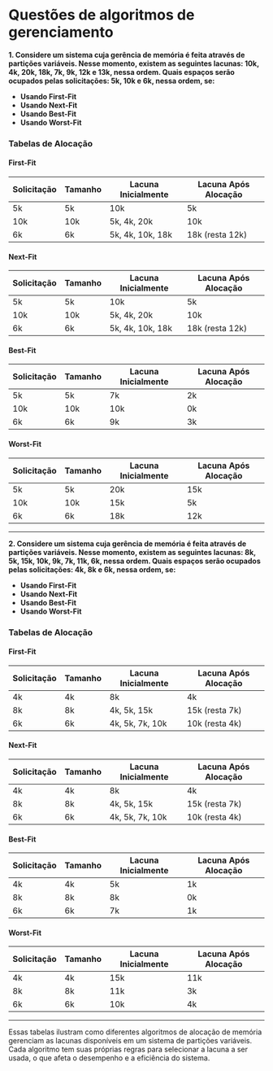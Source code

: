 # Questões de algoritmos de gerenciamento

**1. Considere um sistema cuja gerência de memória é feita através de partições variáveis. Nesse momento, existem as seguintes lacunas: 10k, 4k, 20k, 18k, 7k, 9k, 12k e 13k, nessa ordem. Quais espaços serão ocupados pelas solicitações: 5k, 10k e 6k, nessa ordem, se:**

- **Usando First-Fit**
- **Usando Next-Fit**
- **Usando Best-Fit**
- **Usando Worst-Fit**

### Tabelas de Alocação

#### First-Fit

| Solicitação | Tamanho | Lacuna Inicialmente | Lacuna Após Alocação |
|-------------|---------|----------------------|----------------------|
| 5k          | 5k      | 10k                  | 5k                   |
| 10k         | 10k     | 5k, 4k, 20k          | 10k                  |
| 6k          | 6k      | 5k, 4k, 10k, 18k     | 18k (resta 12k)      |

#### Next-Fit

| Solicitação | Tamanho | Lacuna Inicialmente | Lacuna Após Alocação |
|-------------|---------|----------------------|----------------------|
| 5k          | 5k      | 10k                  | 5k                   |
| 10k         | 10k     | 5k, 4k, 20k          | 10k                  |
| 6k          | 6k      | 5k, 4k, 10k, 18k     | 18k (resta 12k)      |

#### Best-Fit

| Solicitação | Tamanho | Lacuna Inicialmente | Lacuna Após Alocação |
|-------------|---------|----------------------|----------------------|
| 5k          | 5k      | 7k                  | 2k                   |
| 10k         | 10k     | 10k                 | 0k                   |
| 6k          | 6k      | 9k                  | 3k                   |

#### Worst-Fit

| Solicitação | Tamanho | Lacuna Inicialmente | Lacuna Após Alocação |
|-------------|---------|----------------------|----------------------|
| 5k          | 5k      | 20k                 | 15k                  |
| 10k         | 10k     | 15k                 | 5k                   |
| 6k          | 6k      | 18k                 | 12k                  |

---

**2. Considere um sistema cuja gerência de memória é feita através de partições variáveis. Nesse momento, existem as seguintes lacunas: 8k, 5k, 15k, 10k, 9k, 7k, 11k, 6k, nessa ordem. Quais espaços serão ocupados pelas solicitações: 4k, 8k e 6k, nessa ordem, se:**

- **Usando First-Fit**
- **Usando Next-Fit**
- **Usando Best-Fit**
- **Usando Worst-Fit**

### Tabelas de Alocação

#### First-Fit

| Solicitação | Tamanho | Lacuna Inicialmente | Lacuna Após Alocação |
|-------------|---------|----------------------|----------------------|
| 4k          | 4k      | 8k                   | 4k                   |
| 8k          | 8k      | 4k, 5k, 15k          | 15k (resta 7k)       |
| 6k          | 6k      | 4k, 5k, 7k, 10k      | 10k (resta 4k)       |

#### Next-Fit

| Solicitação | Tamanho | Lacuna Inicialmente | Lacuna Após Alocação |
|-------------|---------|----------------------|----------------------|
| 4k          | 4k      | 8k                   | 4k                   |
| 8k          | 8k      | 4k, 5k, 15k          | 15k (resta 7k)       |
| 6k          | 6k      | 4k, 5k, 7k, 10k      | 10k (resta 4k)       |

#### Best-Fit

| Solicitação | Tamanho | Lacuna Inicialmente | Lacuna Após Alocação |
|-------------|---------|----------------------|----------------------|
| 4k          | 4k      | 5k                   | 1k                   |
| 8k          | 8k      | 8k                   | 0k                   |
| 6k          | 6k      | 7k                   | 1k                   |

#### Worst-Fit

| Solicitação | Tamanho | Lacuna Inicialmente | Lacuna Após Alocação |
|-------------|---------|----------------------|----------------------|
| 4k          | 4k      | 15k                  | 11k                  |
| 8k          | 8k      | 11k                  | 3k                   |
| 6k          | 6k      | 10k                  | 4k                   |

---

Essas tabelas ilustram como diferentes algoritmos de alocação de memória gerenciam as lacunas disponíveis em um sistema de partições variáveis. Cada algoritmo tem suas próprias regras para selecionar a lacuna a ser usada, o que afeta o desempenho e a eficiência do sistema.
